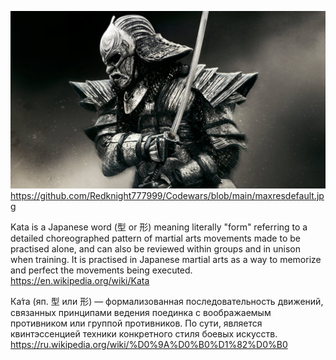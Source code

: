 ![samurai kata](https://github.com/Redknight777999/Codewars/blob/main/maxresdefault.jpg)
https://github.com/Redknight777999/Codewars/blob/main/maxresdefault.jpg

Kata is a Japanese word (型 or 形) meaning literally "form" referring to a detailed choreographed pattern of martial arts movements made to be practised alone, and can also be reviewed within groups and in unison when training. It is practised in Japanese martial arts as a way to memorize and perfect the movements being executed.
https://en.wikipedia.org/wiki/Kata

Ка́та (яп. 型 или 形) — формализованная последовательность движений, связанных принципами ведения поединка с воображаемым противником или группой противников. По сути, является квинтэссенцией техники конкретного стиля боевых искусств.
https://ru.wikipedia.org/wiki/%D0%9A%D0%B0%D1%82%D0%B0
